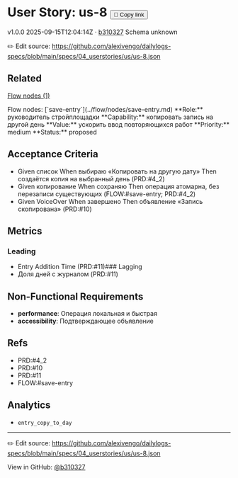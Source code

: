 # User Story: us-8 <button class="copy-link" aria-label="Copy page link" onclick="window.spechubCopyLink && window.spechubCopyLink()">🔗 Copy link</button>

<p class="badges">
  <span class="badge version">v1.0.0</span>
  <span class="badge build">2025-09-15T12:04:14Z · <a href="https://github.com/alexivengo/dailylogs-specs/commit/b310327" target="_blank" rel="noopener" class="sha">b310327</a></span>
  <span class="badge schema unknown">Schema unknown</span>
</p>

✏️ Edit source: https://github.com/alexivengo/dailylogs-specs/blob/main/specs/04_userstories/us/us-8.json
## Related
<p>
  <span class="chip"><a href="../stories/index.md#?flow=save-entry">Flow nodes (1)</a></span>
</p>
Flow nodes:
<span class="chip">[`save-entry`](../flow/nodes/save-entry.md)</span>
**Role:** руководитель стройплощадки  
**Capability:** копировать запись на другой день  
**Value:** ускорить ввод повторяющихся работ  
**Priority:** medium  
**Status:** proposed

## Acceptance Criteria
- Given список When выбираю «Копировать на другую дату» Then создаётся копия на выбранный день (PRD:#4_2)
- Given копирование When сохраняю Then операция атомарна, без перезаписи существующих (FLOW:#save-entry; PRD:#4_2)
- Given VoiceOver When завершено Then объявление «Запись скопирована» (PRD:#10)

## Metrics
### Leading
- Entry Addition Time (PRD:#11)### Lagging
- Доля дней с журналом (PRD:#11)
## Non-Functional Requirements
- **performance**: Операция локальная и быстрая
- **accessibility**: Подтверждающее объявление

## Refs
- PRD:#4_2
- PRD:#10
- PRD:#11
- FLOW:#save-entry

## Analytics
- `entry_copy_to_day`

---
✏️ Edit source: https://github.com/alexivengo/dailylogs-specs/blob/main/specs/04_userstories/us/us-8.json

<p class="page-meta">
  View in GitHub: <a href="https://github.com/alexivengo/dailylogs-specs/commit/b310327" target="_blank" rel="noopener">@b310327</a></p>